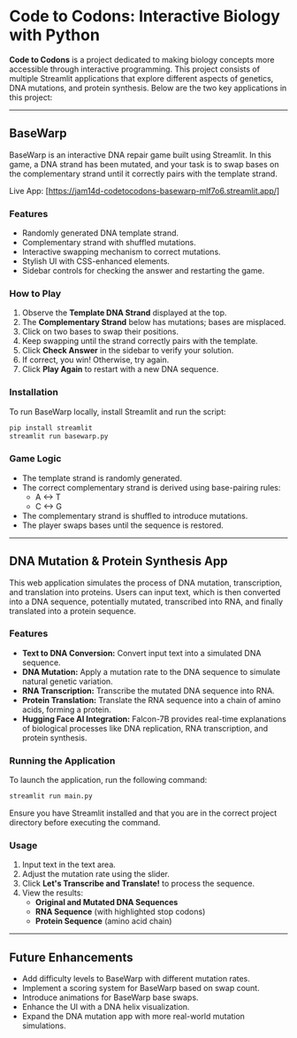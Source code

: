 # Code to Codons: Interactive Biology with Python

**Code to Codons** is a project dedicated to making biology concepts more accessible through interactive programming. This project consists of multiple Streamlit applications that explore different aspects of genetics, DNA mutations, and protein synthesis. Below are the two key applications in this project:

---

## BaseWarp

BaseWarp is an interactive DNA repair game built using Streamlit. In this game, a DNA strand has been mutated, and your task is to swap bases on the complementary strand until it correctly pairs with the template strand.

Live App: [https://jam14d-codetocodons-basewarp-mlf7o6.streamlit.app/]

### Features
- Randomly generated DNA template strand.
- Complementary strand with shuffled mutations.
- Interactive swapping mechanism to correct mutations.
- Stylish UI with CSS-enhanced elements.
- Sidebar controls for checking the answer and restarting the game.

### How to Play
1. Observe the **Template DNA Strand** displayed at the top.
2. The **Complementary Strand** below has mutations; bases are misplaced.
3. Click on two bases to swap their positions.
4. Keep swapping until the strand correctly pairs with the template.
5. Click **Check Answer** in the sidebar to verify your solution.
6. If correct, you win! Otherwise, try again.
7. Click **Play Again** to restart with a new DNA sequence.

### Installation
To run BaseWarp locally, install Streamlit and run the script:
```sh
pip install streamlit
streamlit run basewarp.py
```

### Game Logic
- The template strand is randomly generated.
- The correct complementary strand is derived using base-pairing rules:
  - A <-> T
  - C <-> G
- The complementary strand is shuffled to introduce mutations.
- The player swaps bases until the sequence is restored.

---

## DNA Mutation & Protein Synthesis App

This web application simulates the process of DNA mutation, transcription, and translation into proteins. Users can input text, which is then converted into a DNA sequence, potentially mutated, transcribed into RNA, and finally translated into a protein sequence.

### Features
- **Text to DNA Conversion:** Convert input text into a simulated DNA sequence.
- **DNA Mutation:** Apply a mutation rate to the DNA sequence to simulate natural genetic variation.
- **RNA Transcription:** Transcribe the mutated DNA sequence into RNA.
- **Protein Translation:** Translate the RNA sequence into a chain of amino acids, forming a protein.
- **Hugging Face AI Integration:** Falcon-7B provides real-time explanations of biological processes like DNA replication, RNA transcription, and protein synthesis.

### Running the Application
To launch the application, run the following command:
```sh
streamlit run main.py
```
Ensure you have Streamlit installed and that you are in the correct project directory before executing the command.

### Usage
1. Input text in the text area.
2. Adjust the mutation rate using the slider.
3. Click **Let's Transcribe and Translate!** to process the sequence.
4. View the results:
   - **Original and Mutated DNA Sequences**
   - **RNA Sequence** (with highlighted stop codons)
   - **Protein Sequence** (amino acid chain)

---

## Future Enhancements
- Add difficulty levels to BaseWarp with different mutation rates.
- Implement a scoring system for BaseWarp based on swap count.
- Introduce animations for BaseWarp base swaps.
- Enhance the UI with a DNA helix visualization.
- Expand the DNA mutation app with more real-world mutation simulations.

